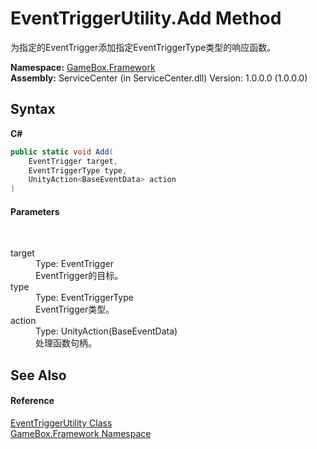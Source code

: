 # EventTriggerUtility.Add Method 
 

为指定的EventTrigger添加指定EventTriggerType类型的响应函数。

**Namespace:**&nbsp;<a href="a8957fe6-9cc0-3a6d-cd5c-a2a246efee1e">GameBox.Framework</a><br />**Assembly:**&nbsp;ServiceCenter (in ServiceCenter.dll) Version: 1.0.0.0 (1.0.0.0)

## Syntax

**C#**<br />
``` C#
public static void Add(
	EventTrigger target,
	EventTriggerType type,
	UnityAction<BaseEventData> action
)
```


#### Parameters
&nbsp;<dl><dt>target</dt><dd>Type: EventTrigger<br />EventTrigger的目标。</dd><dt>type</dt><dd>Type: EventTriggerType<br />EventTrigger类型。</dd><dt>action</dt><dd>Type: UnityAction(BaseEventData)<br />处理函数句柄。</dd></dl>

## See Also


#### Reference
<a href="9a3d38ce-6d92-e5ee-78c6-a02b7213cddf">EventTriggerUtility Class</a><br /><a href="a8957fe6-9cc0-3a6d-cd5c-a2a246efee1e">GameBox.Framework Namespace</a><br />